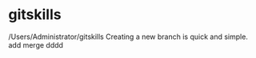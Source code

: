 # gitskills

/Users/Administrator/gitskills
Creating a new branch is quick and simple.
add merge dddd